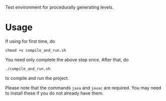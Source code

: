 Test environment for procedurally generating levels.

# Usage
If using for first time, do
```
chmod +x compile_and_run.sh
```

You need only complete the above step once. After that, do

```
./compile_and_run.sh
```

to compile and run the project.

Please note that the commands ```java``` and ```javac``` are required. You may need to install these if you do not already have them.
